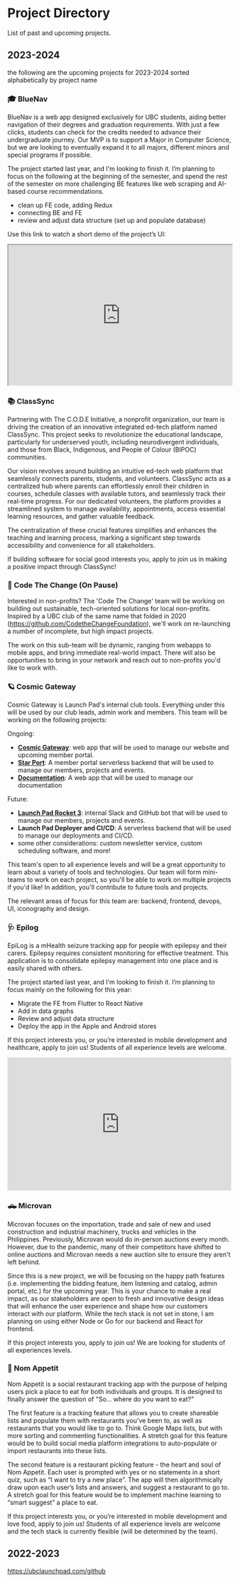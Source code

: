 # Project Directory

List of past and upcoming projects.

## 2023-2024

the following are the upcoming projects for 2023-2024 sorted alphabetically by project name

### 🎓 BlueNav

BlueNav is a web app designed exclusively for UBC students, aiding better navigation of their degrees and graduation requirements. With just a few clicks, students can check for the credits needed to advance their undergraduate journey. Our MVP is to support a Major in Computer Science, but we are looking to eventually expand it to all majors, different minors and special programs if possible.

The project started last year, and I'm looking to finish it. I’m planning to focus on the following at the beginning of the semester, and spend the rest of the semester on more challenging BE features like web scraping and AI-based course recommendations.

- clean up FE code, adding Redux
- connecting BE and FE
- review and adjust data structure (set up and populate database)

Use this link to watch a short demo of the project’s UI:

<iframe width="100%" height="315" 
src="https://michelleykim.github.io/static/media/bluenav.a82a59e264955f90e44a.mp4?autoplay=0">
</iframe>

### 📚 ClassSync

Partnering with The C.O.D.E Initiative, a nonprofit organization, our team is driving the creation of an innovative integrated ed-tech platform named ClassSync. This project seeks to revolutionize the educational landscape, particularly for underserved youth, including neurodivergent individuals, and those from Black, Indigenous, and People of Colour (BIPOC) communities.

Our vision revolves around building an intuitive ed-tech web platform that seamlessly connects parents, students, and volunteers. ClassSync acts as a centralized hub where parents can effortlessly enroll their children in courses, schedule classes with available tutors, and seamlessly track their real-time progress. For our dedicated volunteers, the platform provides a streamlined system to manage availability, appointments, access essential learning resources, and gather valuable feedback.

The centralization of these crucial features simplifies and enhances the teaching and learning process, marking a significant step towards accessibility and convenience for all stakeholders.

If building software for social good interests you, apply to join us in making a positive impact through ClassSync!

### 🤝 Code The Change (On Pause)

Interested in non-profits? The 'Code The Change' team will be working on building out sustainable, tech-oriented solutions for local non-profits. Inspired by a UBC club of the same name that folded in 2020 (https://github.com/CodetheChangeFoundation), we'll work on re-launching a number of incomplete, but high impact projects.

The work on this sub-team will be dynamic, ranging from webapps to mobile apps, and bring immediate real-world impact. There will also be opportunities to bring in your network and reach out to non-profits you'd like to work with.

### 🪐 Cosmic Gateway

Cosmic Gateway is Launch Pad's internal club tools. Everything under this will be used by our club leads, admin work and members.
This team will be working on the following projects:

Ongoing:

- [**Cosmic Gateway**](https://github.com/ubclaunchpad/CosmicGateway): web app that will be used to manage our website and upcoming member portal.
- [**Star Port**](https://github.com/ubclaunchpad/StarPort): A member portal serverless backend that will be used to manage our members, projects and events.
- [**Documentation**](https://github.com/ubclaunchpad/docs): A web app that will be used to manage our documentation

Future:

- [**Launch Pad Rocket 3**](https://github.com/ubclaunchpad/rocket2): internal Slack and GitHub bot that will be used to manage our members, projects and events.
- **Launch Pad Deployer and CI/CD**: A serverless backend that will be used to manage our deployments and CI/CD.
- some other considerations: custom newsletter service, custom scheduling software, and more!

This team's open to all experience levels and will be a great opportunity to learn about a variety of tools and technologies.
Our team will form mini-teams to work on each project, so you'll be able to work on multiple projects if you'd like! In addition,
you'll contribute to future tools and projects.

The relevant areas of focus for this team are: backend, frontend, devops, UI, iconography and design.

### 🩺 Epilog

EpiLog is a mHealth seizure tracking app for people with epilepsy and their carers. Epilepsy requires consistent monitoring for effective treatment. This application is to consolidate epilepsy management into one place and is easily shared with others.

The project started last year, and I'm looking to finish it. I’m planning to focus mainly on the following for this year:

- Migrate the FE from Flutter to React Native
- Add in data graphs
- Review and adjust data structure
- Deploy the app in the Apple and Android stores

If this project interests you, or you’re interested in mobile development and healthcare, apply to join us! Students of all experience levels are welcome.

<iframe src="https://docs.google.com/presentation/d/e/2PACX-1vRTOyUhQ7CN5ITOb0mP5duA1XnNC-QzP4acUGAFX15WGZUJtLAhIi0aRK1zyWlq-GChS6N5gg_hmiY-/embed?start=false&loop=false&delayms=3000" frameborder="0" width="100%" height="299" allowfullscreen="true" mozallowfullscreen="true" webkitallowfullscreen="true"></iframe>

### 🛻 Microvan

Microvan focuses on the importation, trade and sale of new and used construction and industrial machinery, trucks and vehicles in the Philippines. Previously, Microvan would do in-person auctions every month. However, due to the pandemic, many of their competitors have shifted to online auctions and Microvan needs a new auction site to ensure they aren't left behind.

Since this is a new project, we will be focusing on the happy path features (i.e. implementing the bidding feature, item listening and catalog, admin portal, etc.) for the upcoming year. This is your chance to make a real impact, as our stakeholders are open to fresh and innovative design ideas that will enhance the user experience and shape how our customers interact with our platform. While the tech stack is not set in stone, I am planning on using either Node or Go for our backend and React for frontend.

If this project interests you, apply to join us! We are looking for students of all experiences levels.

### 🌮 Nom Appetit

Nom Appetit is a social restaurant tracking app with the purpose of helping users pick a place to eat for both individuals and groups. It is designed to finally answer the question of "So... where do you want to eat?"

The first feature is a tracking feature that allows you to create shareable lists and populate them with restaurants you’ve been to, as well as restaurants that you would like to go to. Think Google Maps lists, but with more sorting and commenting functionalities. A stretch goal for this feature would be to build social media platform integrations to auto-populate or import restaurants into these lists.

The second feature is a restaurant picking feature - the heart and soul of Nom Appetit. Each user is prompted with yes or no statements in a short quiz, such as “I want to try a new place”. The app will then algorithmically draw upon each user’s lists and answers, and suggest a restaurant to go to. A stretch goal for this feature would be to implement machine learning to “smart suggest” a place to eat.

If this project interests you, or you’re interested in mobile development and love food, apply to join us! Students of all experience levels are welcome and the tech stack is currently flexible (will be determined by the team).

## 2022-2023

https://ubclaunchpad.com/github
